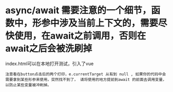# async/await 需要注意的一个细节，函数中，形参中涉及当前上下文的，需要尽快使用，在await之前调用，否则在await之后会被洗刷掉

index.html可以在本地打开测试，引入了vue

```
注意看在button点击后的两个打印，e.currentTarget 从有到 null , 如果你的代码中会需要拿到某些形参来使用，突然找不到了， 请将使用的地方提前到await 的前面去调用变量，以防止某些变量被冲刷掉。
```
